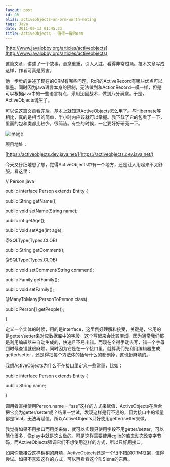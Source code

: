 ```yaml
---
layout: post
id: 95
alias: activeobjects-an-orm-worth-noting
tags: Java
date: 2011-09-13 01:45:23
title: ActiveObjects – 值得一看的orm
---
```


[http://www.javalobby.org/articles/activeobjects](http://www.javalobby.org/articles/activeobjects)

这篇文章，讲述了一个故事，悬念重重，引人入胜，看得非常过瘾。技术文章写成这样，作者可真是厉害。

他一步步的讲述了现在的ORM有哪些问题，RoR的ActiveRecord有哪些优点可以借鉴。同时因为java语言本身的限制，无法做到和ActionRecord一模一样，但是可以根据java中的一些语言特点，采用迂回战术，做到八分满意。于是，ActiveObjects诞生了。

可以说这篇文章看完后，基本上就知道ActiveObjects怎么用了。与Hibernate等相比，真的是相当的简单，半小时内应该就可以掌握。我下载了它的包看了一下，里面的包和类都比较少，很简洁。有空的时候，一定要好好研究一下。<span id="more-95"></span>

[![image](http://freewind.me/wp-content/uploads/2011/09/16.jpg "image")](http://freewind.me/wp-content/uploads/2011/09/16.jpg)

项目地址：

[https://activeobjects.dev.java.net/](https://activeobjects.dev.java.net/)

今天又仔细地想了想，觉得ActiveObjects中有一个地方，还是让人用起来不太舒服。看这里：

// Person.java

public interface Person extends Entity {

public String getName();

public void setName(String name);

public int getAge();

public void setAge(int age);

@SQLType(Types.CLOB)

public String getComment();

@SQLType(Types.CLOB)

public void setComment(String comment);

public Family getFamily();

public void setFamily();

@ManyToMany(PersonToPerson.class)

public Person[] getPeople();

}

定义一个实体的时候，用的是interface，这里倒好理解和接受，关键是，它用的是getter/setter来对应数据库中的字段。这个写起来会比较麻烦，因为通常我们都是利用编辑器来自动生成的，快速且不易出错。而现在全得手动去写，错一个字母到时候查错就很麻烦。同时因为它是在一个接口里，就算我们先利用编辑器生成getter/setter，还是得把每个方法体的括号什么的都删掉，这也挺麻烦的。

我想ActiveObjects为什么不在接口里定义一些常量，比如：

public interface Person extends Entity {

public String name;

}

调用者直接使用Person.name = &#8220;sss&#8221;这样的方式来赋值，ActiveObjects在后台把它变为getter/setter呢？结果一尝试，发现这样是行不通的，因为接口中的常量都是final，无法再赋值，所以ActiveObjects只好使用getter/setter来做。

我觉得如果不用接口而用类来做，就可以实现只使用字段不用getter/setter，可以简化很多，像play中就是这么做的。可是这样需要使用cglib的库去动态改变字节码，而ActiveObjects强调它们不想使用这样的方式，所以只好用接口。

如果你能接受这样稍稍的麻烦，ActiveObjects还是一个很不错的ORM框架，值得尝试。如果不喜欢这样的方式，可以再看看这个叫Siena的东西。
